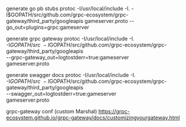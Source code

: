 generate go pb stubs
protoc -I/usr/local/include -I.  -I$GOPATH/src/github.com/grpc-ecosystem/grpc-gateway/third_party/googleapis gameserver.proto --go_out=plugins=grpc:gameserver

generate grpc gateway
protoc -I/usr/local/include -I. \
  -I$GOPATH/src \
  -I$GOPATH/src/github.com/grpc-ecosystem/grpc-gateway/third_party/googleapis \
  --grpc-gateway_out=logtostderr=true:gameserver \
  gameserver.proto

generate swagger docs
protoc -I/usr/local/include -I. \
-I$GOPATH/src \
-I$GOPATH/src/github.com/grpc-ecosystem/grpc-gateway/third_party/googleapis \
--swagger_out=logtostderr=true:gameserver \
gameserver.proto

grpc-gateway conf (custom Marshal)
https://grpc-ecosystem.github.io/grpc-gateway/docs/customizingyourgateway.html
